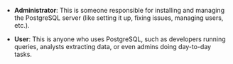 - **Administrator**: This is someone responsible for installing and managing the PostgreSQL server (like setting it up, fixing issues, managing users, etc.).

- **User**: This is anyone who uses PostgreSQL, such as developers running queries, analysts extracting data, or even admins doing day-to-day tasks.
